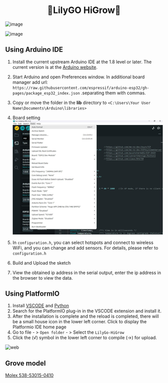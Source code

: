 <h1 align = "center">🌟LilyGO HiGrow🌟</h1>

![image](https://github.com/Xinyuan-LilyGO/LilyGo-HiGrow/blob/master/image/img1.jpg)

![image](https://github.com/Xinyuan-LilyGO/LilyGo-HiGrow/blob/master/image/img2.jpg)

## Using **Arduino IDE**

1. Install the current upstream Arduino IDE at the 1.8 level or later. The current version is at the [Arduino website](http://www.arduino.cc/en/main/software).
2. Start Arduino and open Preferences window. In additional board manager add url: `https://raw.githubusercontent.com/espressif/arduino-esp32/gh-pages/package_esp32_index.json` .separating them with commas.
3. Copy or move the folder in the **lib** directory to `<C:\Users\Your User Name\Documents\Arduino\libraries>`
4. Board setting
   ![arduino](./image/arduino.jpg)

5. In `configuration.h`, you can select hotspots and connect to wireless WiFi, and you can change and add sensors. For details, please refer to `configuration.h`
6. Build and Upload the sketch
7. View the obtained ip address in the serial output,  enter the ip address in the browser to view the data.

## Using **PlatformIO**

1. Install [VSCODE](https://code.visualstudio.com/) and [Python](https://www.python.org/)
2. Search for the PlatformIO plug-in in the VSCODE extension and install it.
3. After the installation is complete and the reload is completed, there will be a small house icon in the lower left corner. Click to display the Platformio IDE home page
4. Go to file - > `Open folder` - > Select the `LilyGo-HiGrow` 
5. Click the (√) symbol in the lower left corner to compile (→) for upload.

![web](image/web.png)


## Grove model

[Molex 538-53015-0410](https://www.mouser.cn/ProductDetail/Molex/53015-0410?qs=359VwiUTsp1skqWV7ayN8g%3D%3D)
